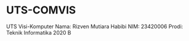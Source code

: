 # UTS-COMVIS
UTS Visi-Komputer
Nama: Rizven Mutiara Habibi 
NIM: 23420006
Prodi: Teknik Informatika 2020 B

